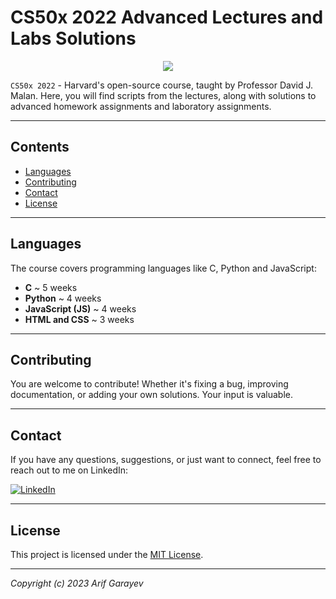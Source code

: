 # CS50x 2022 Advanced Lectures and Labs Solutions


[//]: # (![CS50x Logo]&#40;https://media-exp1.licdn.com/dms/image/C4E0BAQGYjmmBCvqLmg/company-logo_200_200/0/1519878692497?e=2159024400&v=beta&t=6drmiSV8aOH5AE1iw7KUmWvXoRTnvdhQkjybRquJwyU&#41;)


<p align="center">
  <img src="https://media-exp1.licdn.com/dms/image/C4E0BAQGYjmmBCvqLmg/company-logo_200_200/0/1519878692497?e=2159024400&v=beta&t=6drmiSV8aOH5AE1iw7KUmWvXoRTnvdhQkjybRquJwyU" />
</p>



```CS50x 2022``` - Harvard's open-source course, taught by Professor David J. Malan. Here, you will find scripts from the lectures, along with solutions to advanced homework assignments and laboratory assignments.

---

## Contents

- [Languages](#languages-used)
- [Contributing](#contributing)
- [Contact](#contact-information)
- [License](#license)

---

## Languages

The course covers programming languages like C, Python and JavaScript:

- **C** ~ 5 weeks
- **Python** ~ 4 weeks
- **JavaScript (JS)** ~ 4 weeks
- **HTML and CSS** ~ 3 weeks

---

## Contributing

You are welcome to contribute! Whether it's fixing a bug, improving documentation, or adding your own solutions. Your input is valuable.

---

## Contact

If you have any questions, suggestions, or just want to connect, feel free to reach out to me on LinkedIn:

[![LinkedIn](https://img.shields.io/badge/LinkedIn-Connect-blue.svg)](https://linkedin.com/in/garayevarif/)

---

## License

This project is licensed under the [MIT License](LICENSE).

---
*Copyright (c) 2023 Arif Garayev*
